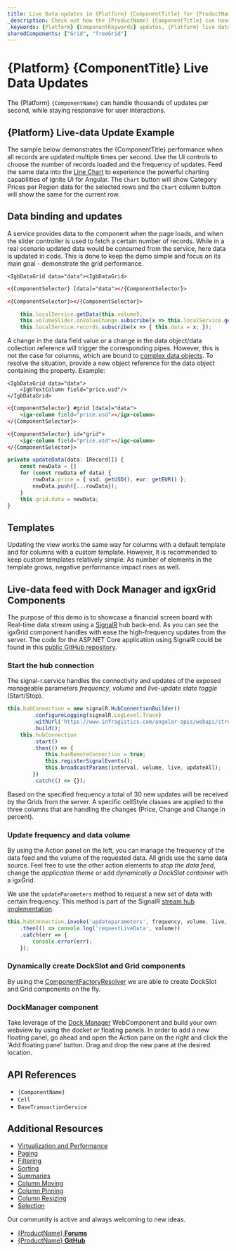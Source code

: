 ```yaml
---
title: Live Data updates in {Platform} {ComponentTitle} for {ProductName}
_description: Check out how the {ProductName} {ComponentTitle} can handle thousands of updates per second, while staying responsive for user interactions.
_keywords: {Platform} {ComponentKeywords} updates, {Platform} live data, infragistics
sharedComponents: ["Grid", "TreeGrid"]
---
```


# {Platform} {ComponentTitle} Live Data Updates

The {Platform} `{ComponentName}` can handle thousands of updates per second, while staying responsive for user interactions.

<!-- Angular -->
## {Platform} Live-data Update Example

The sample below demonstrates the {ComponentTitle} performance when all records are updated multiple times per second. Use the UI controls to choose the number of records loaded and the frequency of updates.
Feed the same data into the [Line Chart](../charts/types/line-chart.md) to experience the powerful charting capabilities of Ignite UI for Angular. The `Chart` button will show Category Prices per Region data for the selected rows and the `Chart` column button will show the same for the current row.

<code-view style="height:700px"
           data-demos-base-url="{environment:dvDemosBaseUrl}"
           iframe-src="{environment:dvDemosBaseUrl}/{ComponentSample}-grid-finjs"
           github-src="{ComponentSample}/grid-finjs"
           alt="Angular Live-data Update Example">
</code-view>

<!-- end: Angular -->
## Data binding and updates

A service provides data to the component when the page loads, and when the slider controller is used to fetch a certain number of records. While in a real scenario updated data would be consumed from the service, here data is updated in code. This is done to keep the demo simple and focus on its main goal - demonstrate the grid performance.

```Razor
<IgbDataGrid data="data"><IgbDataGrid>
```

<!-- Angular -->
```html
<{ComponentSelector} [data]="data"></{ComponentSelector}>
```
<!-- end: Angular -->

<!-- WebComponents -->
```html
<{ComponentSelector}></{ComponentSelector}>
```
<!-- end: WebComponents -->


```typescript
    this.localService.getData(this.volume);
    this.volumeSlider.onValueChange.subscribe(x => this.localService.getData(this.volume);
    this.localService.records.subscribe(x => { this.data = x; });
```

A change in the data field value or a change in the data object/data collection reference will trigger the corresponding pipes. However, this is not the case for columns, which are bound to [complex data objects](grid.md#complex-data-binding). To resolve the situation, provide a new object reference for the data object containing the property. Example:

```Razor
<IgbDataGrid data="data">
    <IgbTextColumn field="price.usd"/>
</IgbDataGrid>
```

<!-- Angular -->
```html
<{ComponentSelector} #grid [data]="data">
    <igx-column field="price.usd"></igx-column>
</{ComponentSelector}>
```
<!-- end: Angular -->

<!-- WebComponents -->
```html
<{ComponentSelector} id="grid">
    <igc-column field="price.usd"></igc-column>
</{ComponentSelector}>
```
<!-- end: WebComponents -->

```typescript
private updateData(data: IRecord[]) {
    const newData = []
    for (const rowData of data) {
        rowData.price = { usd: getUSD(), eur: getEUR() };
        newData.push({...rowData});
    }
    this.grid.data = newData;
}
```

## Templates
Updating the view works the same way for columns with a default template and for columns with a custom template. However, it is recommended to keep custom templates relatively simple. As number of elements in the template grows, negative performance impact rises as well.

<!-- Angular -->
## Live-data feed with Dock Manager and igxGrid Components
The purpose of this demo is to showcase a financial screen board with Real-time data stream using a [SignalR](https://dotnet.microsoft.com/apps/aspnet/signalr) hub back-end.
As you can see the igxGrid component handles with ease the high-frequency updates from the server. The code for the ASP.NET Core application using SignalR could be found in this [public GitHub repository](https://github.com/IgniteUI/finjs-web-api).
<code-view style="height:700px"
           data-demos-base-url="{environment:dvDemosBaseUrl}"
           iframe-src="{environment:dvDemosBaseUrl}/{ComponentSample}-grid-finjs-dock-manager"
           github-src="{ComponentSample}/grid-finjs-dock-manager"
           alt="{Platform} {ComponentTitle} Live-data Update Example with a service">
</code-view>
<!-- end: Angular -->

### Start the hub connection

The signal-r.service handles the connectivity and updates of the exposed manageable parameters *frequency*, *volume* and *live-update state toggle* (Start/Stop).

```ts
this.hubConnection = new signalR.HubConnectionBuilder()
        .configureLogging(signalR.LogLevel.Trace)
        .withUrl('https://www.infragistics.com/angular-apis/webapi/streamHub')
        .build();
    this.hubConnection
        .start()
        .then(() => {
            this.hasRemoteConnection = true;
            this.registerSignalEvents();
            this.broadcastParams(interval, volume, live, updateAll);
        })
        .catch(() => {});
```

Based on the specified frequency a total of 30 new updates will be received by the Grids from the server. A specific cellStyle classes are applied to the three columns that are handling the changes (Price, Change and Change in percent).

### Update frequency and data volume

By using the Action panel on the left, you can manage the frequency of the data feed and the volume of the requested data. All grids use the same data source. Feel free to use the other action elements to *stop the data feed*, change the *application theme* or add *dynamically a DockSlot container* with a igxGrid.

We use the `updateParameters` method to request a new set of data with certain frequency. This method is part of the SignalR [stream hub implementation](https://github.com/IgniteUI/finjs-web-api/blob/master/WebAPI/Models/StreamHub.cs#L18).

```ts
this.hubConnection.invoke('updateparameters', frequency, volume, live, updateAll)
    .then(() => console.log('requestLiveData', volume))
    .catch(err => {
        console.error(err);
    });
```

### Dynamically create DockSlot and Grid components

By using the [ComponentFactoryResolver](https://angular.io/api/core/ComponentFactoryResolver) we are able to create DockSlot and Grid components on the fly.

### DockManager component
Take leverage of the [Dock Manager](../dock-manager.md) WebComponent and build your own webview by using the docket or floating panels. In order to add a new floating panel, go ahead and open the Action pane on the right and click the 'Add floating pane' button. Drag and drop the new pane at the desired location.

## API References
* `{ComponentName}`
* `Cell`
* `BaseTransactionService`

## Additional Resources

* [Virtualization and Performance](virtualization.md)
* [Paging](paging.md)
* [Filtering](filtering.md)
* [Sorting](sorting.md)
* [Summaries](summaries.md)
* [Column Moving](column-moving.md)
* [Column Pinning](column-pinning.md)
* [Column Resizing](column-resizing.md)
* [Selection](selection.md)

Our community is active and always welcoming to new ideas.

* [{ProductName} **Forums**]({ForumsLink})
* [{ProductName} **GitHub**]({GithubLink})


